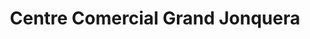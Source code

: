 ---
title: "Centre Comercial Grand Jonquera"
url: /la-jonquera/centre-comercial-grand-jonquera/
shop: centro comercial
---